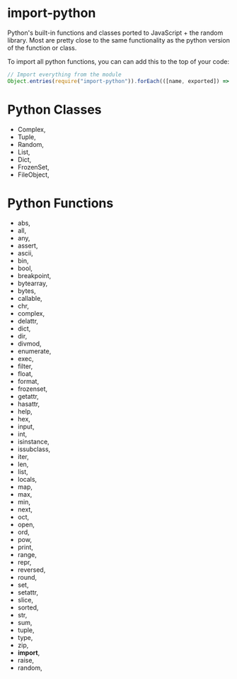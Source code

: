 # import-python
Python's built-in functions and classes ported to JavaScript + the random library. Most are pretty close to the same functionality as the python version of the function or class.

To import all python functions, you can can add this to the top of your code:
```js
// Import everything from the module
Object.entries(require("import-python")).forEach(([name, exported]) => (global[name] = exported));
```

# Python Classes
  - Complex,
  - Tuple,
  - Random,
  - List,
  - Dict,
  - FrozenSet,
  - FileObject,
  
# Python Functions
  - abs,
  - all,
  - any,
  - assert,
  - ascii,
  - bin,
  - bool,
  - breakpoint,
  - bytearray,
  - bytes,
  - callable,
  - chr,
  - complex,
  - delattr,
  - dict,
  - dir,
  - divmod,
  - enumerate,
  - exec,
  - filter,
  - float,
  - format,
  - frozenset,
  - getattr,
  - hasattr,
  - help,
  - hex,
  - input,
  - int,
  - isinstance,
  - issubclass,
  - iter,
  - len,
  - list,
  - locals,
  - map,
  - max,
  - min,
  - next,
  - oct,
  - open,
  - ord,
  - pow,
  - print,
  - range,
  - repr,
  - reversed,
  - round,
  - set,
  - setattr,
  - slice,
  - sorted,
  - str,
  - sum,
  - tuple,
  - type,
  - zip,
  - __import__,
  - raise,
  - random,
